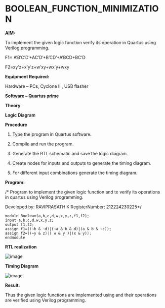 # BOOLEAN_FUNCTION_MINIMIZATION

**AIM:**

To implement the given logic function verify its operation in Quartus using Verilog programming.

F1= A’B’C’D’+AC’D’+B’CD’+A’BCD+BC’D 

F2=xy’z+x’y’z+w’xy+wx’y+wxy

**Equipment Required:**

Hardware – PCs, Cyclone II , USB flasher

**Software – Quartus prime**

**Theory**

**Logic Diagram**

**Procedure**

1.	Type the program in Quartus software.

2.	Compile and run the program.

3.	Generate the RTL schematic and save the logic diagram.

4.	Create nodes for inputs and outputs to generate the timing diagram.

5.	For different input combinations generate the timing diagram.


**Program:**

/* Program to implement the given logic function and to verify its operations in quartus using Verilog programming. 

Developed by: RAVIPRASATH K
RegisterNumber: 212224230225*/
```
module Boolean(a,b,c,d,w,x,y,z,f1,f2);
input a,b,c,d,w,x,y,z;
output f1,f2;
assign f1=((~b & ~d)|(~a & b & d)|(a & b & ~c));
assign f2=((~y & z)|( w & y )|(x & y));
endmodule
```

**RTL realization**

![image](https://github.com/user-attachments/assets/6b38ca0a-f8e3-4ae3-9252-2452fbbc1218)

**Timing Diagram**

![image](https://github.com/user-attachments/assets/100994ba-2251-4bf0-a9f5-85052373d08c)

**Result:**

Thus the given logic functions are implemented using and their operations are verified using Verilog programming.

